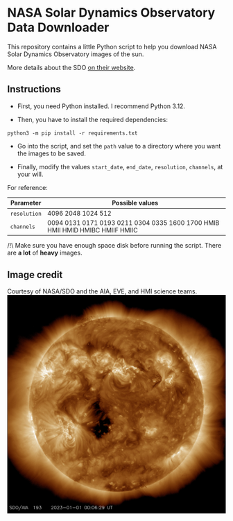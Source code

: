# NASA Solar Dynamics Observatory Data Downloader
This repository contains a little Python script to help you download NASA Solar Dynamics Observatory images of the sun.

More details about the SDO [on their website](https://sdo.gsfc.nasa.gov/).

## Instructions

- First, you need Python installed. I recommend Python 3.12.

- Then, you have to install the required dependencies:
```
python3 -m pip install -r requirements.txt
```
- Go into the script, and set the `path` value to a directory where you want the images to be saved.

- Finally, modify the values `start_date`, `end_date`, `resolution`, `channels`, at your will.

For reference:

| Parameter    | Possible values                                                               |
|--------------|-------------------------------------------------------------------------------|
| `resolution` | 4096 2048 1024 512                                                            |
| `channels`   | 0094 0131 0171 0193 0211 0304 0335 1600 1700 HMIB HMII HMID HMIBC HMIIF HMIIC |


/!\ Make sure you have enough space disk before running the script. There are **a lot** of **heavy** images.

## Image credit 
Courtesy of NASA/SDO and the AIA, EVE, and HMI science teams.
![20230101_000629_4096_0193.jpg](sdo_images%2F20230101_000629_4096_0193.jpg)
